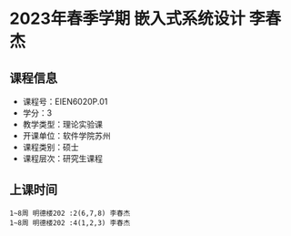 # 2023年春季学期 嵌入式系统设计 李春杰






## 课程信息

- 课程号：EIEN6020P.01
- 学分：3
- 教学类型：理论实验课
- 开课单位：软件学院苏州
- 课程类别：硕士
- 课程层次：研究生课程

## 上课时间

```
1~8周 明德楼202 :2(6,7,8) 李春杰
1~8周 明德楼202 :4(1,2,3) 李春杰
```

